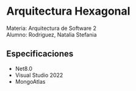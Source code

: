 # Arquitectura Hexagonal
Materia: Arquitectura de Software 2 <br>
Alumno: Rodriguez, Natalia Stefania

## Especificaciones
- Net8.0
- Visual Studio 2022
- MongoAtlas

